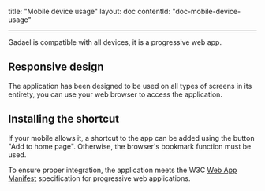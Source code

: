 title: "Mobile device usage"
layout: doc
contentId: "doc-mobile-device-usage"

---

Gadael is compatible with all devices, it is a progressive web app.

<!-- more -->

## Responsive design

The application has been designed to be used on all types of screens in its entirety, you can use your web browser to access the application.

## Installing the shortcut

If your mobile allows it, a shortcut to the app can be added using the button "Add to home page". Otherwise, the browser's bookmark function must be used.

To ensure proper integration, the application meets the W3C [Web App Manifest](https://w3c.github.io/manifest/) specification for progressive web applications.
